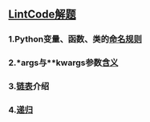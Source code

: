 ## [LintCode解题](https://github.com/2048JiaLi/Lint-Code)

### 1.Python变量、函数、类的[命名规则](https://github.com/2048JiaLi/PY3_privacy/blob/master/Python%E9%9D%A2%E8%AF%95/%E5%8F%98%E9%87%8F%E3%80%81%E5%87%BD%E6%95%B0%E3%80%81%E7%B1%BB%E7%9A%84%E5%91%BD%E5%90%8D%E8%A7%84%E5%88%99.md)
### 2.\*args与\*\*kwargs参数[含义](https://github.com/2048JiaLi/PY3_privacy/blob/master/Python%E9%9D%A2%E8%AF%95/*args%E5%92%8C**kwargs%E5%90%AB%E4%B9%89.md)
### 3.[链表](./链表.md)介绍
### 4.[递归](./递归recursion.md)